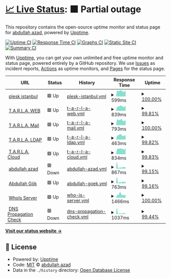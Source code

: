 # [📈 Live Status](https://hermesthecat.github.io/hermes-uptime): <!--live status--> **🟧 Partial outage**

This repository contains the open-source uptime monitor and status page for [abdullah azad](http://abdullahgok.com.tr), powered by [Upptime](https://github.com/upptime/upptime).

[![Uptime CI](https://github.com/hermesthecat/hermes-uptime/workflows/Uptime%20CI/badge.svg)](https://github.com/hermesthecat/hermes-uptime/actions?query=workflow%3A%22Uptime+CI%22)
[![Response Time CI](https://github.com/hermesthecat/hermes-uptime/workflows/Response%20Time%20CI/badge.svg)](https://github.com/hermesthecat/hermes-uptime/actions?query=workflow%3A%22Response+Time+CI%22)
[![Graphs CI](https://github.com/hermesthecat/hermes-uptime/workflows/Graphs%20CI/badge.svg)](https://github.com/hermesthecat/hermes-uptime/actions?query=workflow%3A%22Graphs+CI%22)
[![Static Site CI](https://github.com/hermesthecat/hermes-uptime/workflows/Static%20Site%20CI/badge.svg)](https://github.com/hermesthecat/hermes-uptime/actions?query=workflow%3A%22Static+Site+CI%22)
[![Summary CI](https://github.com/hermesthecat/hermes-uptime/workflows/Summary%20CI/badge.svg)](https://github.com/hermesthecat/hermes-uptime/actions?query=workflow%3A%22Summary+CI%22)

With [Upptime](https://upptime.js.org), you can get your own unlimited and free uptime monitor and status page, powered entirely by a GitHub repository. We use [Issues](https://github.com/hermesthecat/hermes-uptime/issues) as incident reports, [Actions](https://github.com/hermesthecat/hermes-uptime/actions) as uptime monitors, and [Pages](https://hermesthecat.github.io/hermes-uptime) for the status page.

<!--start: status pages-->
<!-- This summary is generated by Upptime (https://github.com/upptime/upptime) -->
<!-- Do not edit this manually, your changes will be overwritten -->
<!-- prettier-ignore -->
| URL | Status | History | Response Time | Uptime |
| --- | ------ | ------- | ------------- | ------ |
| <img alt="" src="https://favicons.githubusercontent.com/istanbul.abdullahazad.com" height="13"> [plesk istanbul](https://istanbul.abdullahazad.com) | 🟩 Up | [plesk-istanbul.yml](https://github.com/hermesthecat/hermes-uptime/commits/HEAD/history/plesk-istanbul.yml) | <details><summary><img alt="Response time graph" src="./graphs/plesk-istanbul/response-time-week.png" height="20"> 599ms</summary><br><a href="https://uptime.abdullahazad.com/history/plesk-istanbul"><img alt="Response time 507" src="https://img.shields.io/endpoint?url=https%3A%2F%2Fraw.githubusercontent.com%2Fhermesthecat%2Fhermes-uptime%2FHEAD%2Fapi%2Fplesk-istanbul%2Fresponse-time.json"></a><br><a href="https://uptime.abdullahazad.com/history/plesk-istanbul"><img alt="24-hour response time 646" src="https://img.shields.io/endpoint?url=https%3A%2F%2Fraw.githubusercontent.com%2Fhermesthecat%2Fhermes-uptime%2FHEAD%2Fapi%2Fplesk-istanbul%2Fresponse-time-day.json"></a><br><a href="https://uptime.abdullahazad.com/history/plesk-istanbul"><img alt="7-day response time 599" src="https://img.shields.io/endpoint?url=https%3A%2F%2Fraw.githubusercontent.com%2Fhermesthecat%2Fhermes-uptime%2FHEAD%2Fapi%2Fplesk-istanbul%2Fresponse-time-week.json"></a><br><a href="https://uptime.abdullahazad.com/history/plesk-istanbul"><img alt="30-day response time 564" src="https://img.shields.io/endpoint?url=https%3A%2F%2Fraw.githubusercontent.com%2Fhermesthecat%2Fhermes-uptime%2FHEAD%2Fapi%2Fplesk-istanbul%2Fresponse-time-month.json"></a><br><a href="https://uptime.abdullahazad.com/history/plesk-istanbul"><img alt="1-year response time 507" src="https://img.shields.io/endpoint?url=https%3A%2F%2Fraw.githubusercontent.com%2Fhermesthecat%2Fhermes-uptime%2FHEAD%2Fapi%2Fplesk-istanbul%2Fresponse-time-year.json"></a></details> | <details><summary><a href="https://uptime.abdullahazad.com/history/plesk-istanbul">100.00%</a></summary><a href="https://uptime.abdullahazad.com/history/plesk-istanbul"><img alt="All-time uptime 99.59%" src="https://img.shields.io/endpoint?url=https%3A%2F%2Fraw.githubusercontent.com%2Fhermesthecat%2Fhermes-uptime%2FHEAD%2Fapi%2Fplesk-istanbul%2Fuptime.json"></a><br><a href="https://uptime.abdullahazad.com/history/plesk-istanbul"><img alt="24-hour uptime 100.00%" src="https://img.shields.io/endpoint?url=https%3A%2F%2Fraw.githubusercontent.com%2Fhermesthecat%2Fhermes-uptime%2FHEAD%2Fapi%2Fplesk-istanbul%2Fuptime-day.json"></a><br><a href="https://uptime.abdullahazad.com/history/plesk-istanbul"><img alt="7-day uptime 100.00%" src="https://img.shields.io/endpoint?url=https%3A%2F%2Fraw.githubusercontent.com%2Fhermesthecat%2Fhermes-uptime%2FHEAD%2Fapi%2Fplesk-istanbul%2Fuptime-week.json"></a><br><a href="https://uptime.abdullahazad.com/history/plesk-istanbul"><img alt="30-day uptime 100.00%" src="https://img.shields.io/endpoint?url=https%3A%2F%2Fraw.githubusercontent.com%2Fhermesthecat%2Fhermes-uptime%2FHEAD%2Fapi%2Fplesk-istanbul%2Fuptime-month.json"></a><br><a href="https://uptime.abdullahazad.com/history/plesk-istanbul"><img alt="1-year uptime 99.59%" src="https://img.shields.io/endpoint?url=https%3A%2F%2Fraw.githubusercontent.com%2Fhermesthecat%2Fhermes-uptime%2FHEAD%2Fapi%2Fplesk-istanbul%2Fuptime-year.json"></a></details>
| <img alt="" src="https://favicons.githubusercontent.com/tarla.org.tr" height="13"> [T.A.R.L.A. WEB](https://tarla.org.tr) | 🟩 Up | [t-a-r-l-a-web.yml](https://github.com/hermesthecat/hermes-uptime/commits/HEAD/history/t-a-r-l-a-web.yml) | <details><summary><img alt="Response time graph" src="./graphs/t-a-r-l-a-web/response-time-week.png" height="20"> 839ms</summary><br><a href="https://uptime.abdullahazad.com/history/t-a-r-l-a-web"><img alt="Response time 1972" src="https://img.shields.io/endpoint?url=https%3A%2F%2Fraw.githubusercontent.com%2Fhermesthecat%2Fhermes-uptime%2FHEAD%2Fapi%2Ft-a-r-l-a-web%2Fresponse-time.json"></a><br><a href="https://uptime.abdullahazad.com/history/t-a-r-l-a-web"><img alt="24-hour response time 882" src="https://img.shields.io/endpoint?url=https%3A%2F%2Fraw.githubusercontent.com%2Fhermesthecat%2Fhermes-uptime%2FHEAD%2Fapi%2Ft-a-r-l-a-web%2Fresponse-time-day.json"></a><br><a href="https://uptime.abdullahazad.com/history/t-a-r-l-a-web"><img alt="7-day response time 839" src="https://img.shields.io/endpoint?url=https%3A%2F%2Fraw.githubusercontent.com%2Fhermesthecat%2Fhermes-uptime%2FHEAD%2Fapi%2Ft-a-r-l-a-web%2Fresponse-time-week.json"></a><br><a href="https://uptime.abdullahazad.com/history/t-a-r-l-a-web"><img alt="30-day response time 764" src="https://img.shields.io/endpoint?url=https%3A%2F%2Fraw.githubusercontent.com%2Fhermesthecat%2Fhermes-uptime%2FHEAD%2Fapi%2Ft-a-r-l-a-web%2Fresponse-time-month.json"></a><br><a href="https://uptime.abdullahazad.com/history/t-a-r-l-a-web"><img alt="1-year response time 2007" src="https://img.shields.io/endpoint?url=https%3A%2F%2Fraw.githubusercontent.com%2Fhermesthecat%2Fhermes-uptime%2FHEAD%2Fapi%2Ft-a-r-l-a-web%2Fresponse-time-year.json"></a></details> | <details><summary><a href="https://uptime.abdullahazad.com/history/t-a-r-l-a-web">99.81%</a></summary><a href="https://uptime.abdullahazad.com/history/t-a-r-l-a-web"><img alt="All-time uptime 99.27%" src="https://img.shields.io/endpoint?url=https%3A%2F%2Fraw.githubusercontent.com%2Fhermesthecat%2Fhermes-uptime%2FHEAD%2Fapi%2Ft-a-r-l-a-web%2Fuptime.json"></a><br><a href="https://uptime.abdullahazad.com/history/t-a-r-l-a-web"><img alt="24-hour uptime 98.70%" src="https://img.shields.io/endpoint?url=https%3A%2F%2Fraw.githubusercontent.com%2Fhermesthecat%2Fhermes-uptime%2FHEAD%2Fapi%2Ft-a-r-l-a-web%2Fuptime-day.json"></a><br><a href="https://uptime.abdullahazad.com/history/t-a-r-l-a-web"><img alt="7-day uptime 99.81%" src="https://img.shields.io/endpoint?url=https%3A%2F%2Fraw.githubusercontent.com%2Fhermesthecat%2Fhermes-uptime%2FHEAD%2Fapi%2Ft-a-r-l-a-web%2Fuptime-week.json"></a><br><a href="https://uptime.abdullahazad.com/history/t-a-r-l-a-web"><img alt="30-day uptime 99.76%" src="https://img.shields.io/endpoint?url=https%3A%2F%2Fraw.githubusercontent.com%2Fhermesthecat%2Fhermes-uptime%2FHEAD%2Fapi%2Ft-a-r-l-a-web%2Fuptime-month.json"></a><br><a href="https://uptime.abdullahazad.com/history/t-a-r-l-a-web"><img alt="1-year uptime 99.26%" src="https://img.shields.io/endpoint?url=https%3A%2F%2Fraw.githubusercontent.com%2Fhermesthecat%2Fhermes-uptime%2FHEAD%2Fapi%2Ft-a-r-l-a-web%2Fuptime-year.json"></a></details>
| <img alt="" src="https://favicons.githubusercontent.com/mail.tarla.org.tr" height="13"> [T.A.R.L.A. Mail](https://mail.tarla.org.tr) | 🟩 Up | [t-a-r-l-a-mail.yml](https://github.com/hermesthecat/hermes-uptime/commits/HEAD/history/t-a-r-l-a-mail.yml) | <details><summary><img alt="Response time graph" src="./graphs/t-a-r-l-a-mail/response-time-week.png" height="20"> 793ms</summary><br><a href="https://uptime.abdullahazad.com/history/t-a-r-l-a-mail"><img alt="Response time 549" src="https://img.shields.io/endpoint?url=https%3A%2F%2Fraw.githubusercontent.com%2Fhermesthecat%2Fhermes-uptime%2FHEAD%2Fapi%2Ft-a-r-l-a-mail%2Fresponse-time.json"></a><br><a href="https://uptime.abdullahazad.com/history/t-a-r-l-a-mail"><img alt="24-hour response time 780" src="https://img.shields.io/endpoint?url=https%3A%2F%2Fraw.githubusercontent.com%2Fhermesthecat%2Fhermes-uptime%2FHEAD%2Fapi%2Ft-a-r-l-a-mail%2Fresponse-time-day.json"></a><br><a href="https://uptime.abdullahazad.com/history/t-a-r-l-a-mail"><img alt="7-day response time 793" src="https://img.shields.io/endpoint?url=https%3A%2F%2Fraw.githubusercontent.com%2Fhermesthecat%2Fhermes-uptime%2FHEAD%2Fapi%2Ft-a-r-l-a-mail%2Fresponse-time-week.json"></a><br><a href="https://uptime.abdullahazad.com/history/t-a-r-l-a-mail"><img alt="30-day response time 725" src="https://img.shields.io/endpoint?url=https%3A%2F%2Fraw.githubusercontent.com%2Fhermesthecat%2Fhermes-uptime%2FHEAD%2Fapi%2Ft-a-r-l-a-mail%2Fresponse-time-month.json"></a><br><a href="https://uptime.abdullahazad.com/history/t-a-r-l-a-mail"><img alt="1-year response time 551" src="https://img.shields.io/endpoint?url=https%3A%2F%2Fraw.githubusercontent.com%2Fhermesthecat%2Fhermes-uptime%2FHEAD%2Fapi%2Ft-a-r-l-a-mail%2Fresponse-time-year.json"></a></details> | <details><summary><a href="https://uptime.abdullahazad.com/history/t-a-r-l-a-mail">100.00%</a></summary><a href="https://uptime.abdullahazad.com/history/t-a-r-l-a-mail"><img alt="All-time uptime 99.99%" src="https://img.shields.io/endpoint?url=https%3A%2F%2Fraw.githubusercontent.com%2Fhermesthecat%2Fhermes-uptime%2FHEAD%2Fapi%2Ft-a-r-l-a-mail%2Fuptime.json"></a><br><a href="https://uptime.abdullahazad.com/history/t-a-r-l-a-mail"><img alt="24-hour uptime 100.00%" src="https://img.shields.io/endpoint?url=https%3A%2F%2Fraw.githubusercontent.com%2Fhermesthecat%2Fhermes-uptime%2FHEAD%2Fapi%2Ft-a-r-l-a-mail%2Fuptime-day.json"></a><br><a href="https://uptime.abdullahazad.com/history/t-a-r-l-a-mail"><img alt="7-day uptime 100.00%" src="https://img.shields.io/endpoint?url=https%3A%2F%2Fraw.githubusercontent.com%2Fhermesthecat%2Fhermes-uptime%2FHEAD%2Fapi%2Ft-a-r-l-a-mail%2Fuptime-week.json"></a><br><a href="https://uptime.abdullahazad.com/history/t-a-r-l-a-mail"><img alt="30-day uptime 100.00%" src="https://img.shields.io/endpoint?url=https%3A%2F%2Fraw.githubusercontent.com%2Fhermesthecat%2Fhermes-uptime%2FHEAD%2Fapi%2Ft-a-r-l-a-mail%2Fuptime-month.json"></a><br><a href="https://uptime.abdullahazad.com/history/t-a-r-l-a-mail"><img alt="1-year uptime 99.99%" src="https://img.shields.io/endpoint?url=https%3A%2F%2Fraw.githubusercontent.com%2Fhermesthecat%2Fhermes-uptime%2FHEAD%2Fapi%2Ft-a-r-l-a-mail%2Fuptime-year.json"></a></details>
| <img alt="" src="https://favicons.githubusercontent.com/ldap.tarla.org.tr" height="13"> [T.A.R.L.A. LDAP](http://ldap.tarla.org.tr) | 🟩 Up | [t-a-r-l-a-ldap.yml](https://github.com/hermesthecat/hermes-uptime/commits/HEAD/history/t-a-r-l-a-ldap.yml) | <details><summary><img alt="Response time graph" src="./graphs/t-a-r-l-a-ldap/response-time-week.png" height="20"> 463ms</summary><br><a href="https://uptime.abdullahazad.com/history/t-a-r-l-a-ldap"><img alt="Response time 385" src="https://img.shields.io/endpoint?url=https%3A%2F%2Fraw.githubusercontent.com%2Fhermesthecat%2Fhermes-uptime%2FHEAD%2Fapi%2Ft-a-r-l-a-ldap%2Fresponse-time.json"></a><br><a href="https://uptime.abdullahazad.com/history/t-a-r-l-a-ldap"><img alt="24-hour response time 450" src="https://img.shields.io/endpoint?url=https%3A%2F%2Fraw.githubusercontent.com%2Fhermesthecat%2Fhermes-uptime%2FHEAD%2Fapi%2Ft-a-r-l-a-ldap%2Fresponse-time-day.json"></a><br><a href="https://uptime.abdullahazad.com/history/t-a-r-l-a-ldap"><img alt="7-day response time 463" src="https://img.shields.io/endpoint?url=https%3A%2F%2Fraw.githubusercontent.com%2Fhermesthecat%2Fhermes-uptime%2FHEAD%2Fapi%2Ft-a-r-l-a-ldap%2Fresponse-time-week.json"></a><br><a href="https://uptime.abdullahazad.com/history/t-a-r-l-a-ldap"><img alt="30-day response time 424" src="https://img.shields.io/endpoint?url=https%3A%2F%2Fraw.githubusercontent.com%2Fhermesthecat%2Fhermes-uptime%2FHEAD%2Fapi%2Ft-a-r-l-a-ldap%2Fresponse-time-month.json"></a><br><a href="https://uptime.abdullahazad.com/history/t-a-r-l-a-ldap"><img alt="1-year response time 385" src="https://img.shields.io/endpoint?url=https%3A%2F%2Fraw.githubusercontent.com%2Fhermesthecat%2Fhermes-uptime%2FHEAD%2Fapi%2Ft-a-r-l-a-ldap%2Fresponse-time-year.json"></a></details> | <details><summary><a href="https://uptime.abdullahazad.com/history/t-a-r-l-a-ldap">99.82%</a></summary><a href="https://uptime.abdullahazad.com/history/t-a-r-l-a-ldap"><img alt="All-time uptime 99.25%" src="https://img.shields.io/endpoint?url=https%3A%2F%2Fraw.githubusercontent.com%2Fhermesthecat%2Fhermes-uptime%2FHEAD%2Fapi%2Ft-a-r-l-a-ldap%2Fuptime.json"></a><br><a href="https://uptime.abdullahazad.com/history/t-a-r-l-a-ldap"><img alt="24-hour uptime 98.76%" src="https://img.shields.io/endpoint?url=https%3A%2F%2Fraw.githubusercontent.com%2Fhermesthecat%2Fhermes-uptime%2FHEAD%2Fapi%2Ft-a-r-l-a-ldap%2Fuptime-day.json"></a><br><a href="https://uptime.abdullahazad.com/history/t-a-r-l-a-ldap"><img alt="7-day uptime 99.82%" src="https://img.shields.io/endpoint?url=https%3A%2F%2Fraw.githubusercontent.com%2Fhermesthecat%2Fhermes-uptime%2FHEAD%2Fapi%2Ft-a-r-l-a-ldap%2Fuptime-week.json"></a><br><a href="https://uptime.abdullahazad.com/history/t-a-r-l-a-ldap"><img alt="30-day uptime 99.96%" src="https://img.shields.io/endpoint?url=https%3A%2F%2Fraw.githubusercontent.com%2Fhermesthecat%2Fhermes-uptime%2FHEAD%2Fapi%2Ft-a-r-l-a-ldap%2Fuptime-month.json"></a><br><a href="https://uptime.abdullahazad.com/history/t-a-r-l-a-ldap"><img alt="1-year uptime 99.24%" src="https://img.shields.io/endpoint?url=https%3A%2F%2Fraw.githubusercontent.com%2Fhermesthecat%2Fhermes-uptime%2FHEAD%2Fapi%2Ft-a-r-l-a-ldap%2Fuptime-year.json"></a></details>
| <img alt="" src="https://favicons.githubusercontent.com/cloud.tarla.org.tr" height="13"> [T.A.R.L.A. Cloud](https://cloud.tarla.org.tr) | 🟩 Up | [t-a-r-l-a-cloud.yml](https://github.com/hermesthecat/hermes-uptime/commits/HEAD/history/t-a-r-l-a-cloud.yml) | <details><summary><img alt="Response time graph" src="./graphs/t-a-r-l-a-cloud/response-time-week.png" height="20"> 834ms</summary><br><a href="https://uptime.abdullahazad.com/history/t-a-r-l-a-cloud"><img alt="Response time 694" src="https://img.shields.io/endpoint?url=https%3A%2F%2Fraw.githubusercontent.com%2Fhermesthecat%2Fhermes-uptime%2FHEAD%2Fapi%2Ft-a-r-l-a-cloud%2Fresponse-time.json"></a><br><a href="https://uptime.abdullahazad.com/history/t-a-r-l-a-cloud"><img alt="24-hour response time 837" src="https://img.shields.io/endpoint?url=https%3A%2F%2Fraw.githubusercontent.com%2Fhermesthecat%2Fhermes-uptime%2FHEAD%2Fapi%2Ft-a-r-l-a-cloud%2Fresponse-time-day.json"></a><br><a href="https://uptime.abdullahazad.com/history/t-a-r-l-a-cloud"><img alt="7-day response time 834" src="https://img.shields.io/endpoint?url=https%3A%2F%2Fraw.githubusercontent.com%2Fhermesthecat%2Fhermes-uptime%2FHEAD%2Fapi%2Ft-a-r-l-a-cloud%2Fresponse-time-week.json"></a><br><a href="https://uptime.abdullahazad.com/history/t-a-r-l-a-cloud"><img alt="30-day response time 771" src="https://img.shields.io/endpoint?url=https%3A%2F%2Fraw.githubusercontent.com%2Fhermesthecat%2Fhermes-uptime%2FHEAD%2Fapi%2Ft-a-r-l-a-cloud%2Fresponse-time-month.json"></a><br><a href="https://uptime.abdullahazad.com/history/t-a-r-l-a-cloud"><img alt="1-year response time 694" src="https://img.shields.io/endpoint?url=https%3A%2F%2Fraw.githubusercontent.com%2Fhermesthecat%2Fhermes-uptime%2FHEAD%2Fapi%2Ft-a-r-l-a-cloud%2Fresponse-time-year.json"></a></details> | <details><summary><a href="https://uptime.abdullahazad.com/history/t-a-r-l-a-cloud">99.83%</a></summary><a href="https://uptime.abdullahazad.com/history/t-a-r-l-a-cloud"><img alt="All-time uptime 95.67%" src="https://img.shields.io/endpoint?url=https%3A%2F%2Fraw.githubusercontent.com%2Fhermesthecat%2Fhermes-uptime%2FHEAD%2Fapi%2Ft-a-r-l-a-cloud%2Fuptime.json"></a><br><a href="https://uptime.abdullahazad.com/history/t-a-r-l-a-cloud"><img alt="24-hour uptime 98.79%" src="https://img.shields.io/endpoint?url=https%3A%2F%2Fraw.githubusercontent.com%2Fhermesthecat%2Fhermes-uptime%2FHEAD%2Fapi%2Ft-a-r-l-a-cloud%2Fuptime-day.json"></a><br><a href="https://uptime.abdullahazad.com/history/t-a-r-l-a-cloud"><img alt="7-day uptime 99.83%" src="https://img.shields.io/endpoint?url=https%3A%2F%2Fraw.githubusercontent.com%2Fhermesthecat%2Fhermes-uptime%2FHEAD%2Fapi%2Ft-a-r-l-a-cloud%2Fuptime-week.json"></a><br><a href="https://uptime.abdullahazad.com/history/t-a-r-l-a-cloud"><img alt="30-day uptime 99.96%" src="https://img.shields.io/endpoint?url=https%3A%2F%2Fraw.githubusercontent.com%2Fhermesthecat%2Fhermes-uptime%2FHEAD%2Fapi%2Ft-a-r-l-a-cloud%2Fuptime-month.json"></a><br><a href="https://uptime.abdullahazad.com/history/t-a-r-l-a-cloud"><img alt="1-year uptime 95.59%" src="https://img.shields.io/endpoint?url=https%3A%2F%2Fraw.githubusercontent.com%2Fhermesthecat%2Fhermes-uptime%2FHEAD%2Fapi%2Ft-a-r-l-a-cloud%2Fuptime-year.json"></a></details>
| <img alt="" src="https://favicons.githubusercontent.com/abdullahazad.com" height="13"> [abdullah azad](https://abdullahazad.com) | 🟥 Down | [abdullah-azad.yml](https://github.com/hermesthecat/hermes-uptime/commits/HEAD/history/abdullah-azad.yml) | <details><summary><img alt="Response time graph" src="./graphs/abdullah-azad/response-time-week.png" height="20"> 867ms</summary><br><a href="https://uptime.abdullahazad.com/history/abdullah-azad"><img alt="Response time 1027" src="https://img.shields.io/endpoint?url=https%3A%2F%2Fraw.githubusercontent.com%2Fhermesthecat%2Fhermes-uptime%2FHEAD%2Fapi%2Fabdullah-azad%2Fresponse-time.json"></a><br><a href="https://uptime.abdullahazad.com/history/abdullah-azad"><img alt="24-hour response time 775" src="https://img.shields.io/endpoint?url=https%3A%2F%2Fraw.githubusercontent.com%2Fhermesthecat%2Fhermes-uptime%2FHEAD%2Fapi%2Fabdullah-azad%2Fresponse-time-day.json"></a><br><a href="https://uptime.abdullahazad.com/history/abdullah-azad"><img alt="7-day response time 867" src="https://img.shields.io/endpoint?url=https%3A%2F%2Fraw.githubusercontent.com%2Fhermesthecat%2Fhermes-uptime%2FHEAD%2Fapi%2Fabdullah-azad%2Fresponse-time-week.json"></a><br><a href="https://uptime.abdullahazad.com/history/abdullah-azad"><img alt="30-day response time 1324" src="https://img.shields.io/endpoint?url=https%3A%2F%2Fraw.githubusercontent.com%2Fhermesthecat%2Fhermes-uptime%2FHEAD%2Fapi%2Fabdullah-azad%2Fresponse-time-month.json"></a><br><a href="https://uptime.abdullahazad.com/history/abdullah-azad"><img alt="1-year response time 1027" src="https://img.shields.io/endpoint?url=https%3A%2F%2Fraw.githubusercontent.com%2Fhermesthecat%2Fhermes-uptime%2FHEAD%2Fapi%2Fabdullah-azad%2Fresponse-time-year.json"></a></details> | <details><summary><a href="https://uptime.abdullahazad.com/history/abdullah-azad">99.15%</a></summary><a href="https://uptime.abdullahazad.com/history/abdullah-azad"><img alt="All-time uptime 92.35%" src="https://img.shields.io/endpoint?url=https%3A%2F%2Fraw.githubusercontent.com%2Fhermesthecat%2Fhermes-uptime%2FHEAD%2Fapi%2Fabdullah-azad%2Fuptime.json"></a><br><a href="https://uptime.abdullahazad.com/history/abdullah-azad"><img alt="24-hour uptime 96.81%" src="https://img.shields.io/endpoint?url=https%3A%2F%2Fraw.githubusercontent.com%2Fhermesthecat%2Fhermes-uptime%2FHEAD%2Fapi%2Fabdullah-azad%2Fuptime-day.json"></a><br><a href="https://uptime.abdullahazad.com/history/abdullah-azad"><img alt="7-day uptime 99.15%" src="https://img.shields.io/endpoint?url=https%3A%2F%2Fraw.githubusercontent.com%2Fhermesthecat%2Fhermes-uptime%2FHEAD%2Fapi%2Fabdullah-azad%2Fuptime-week.json"></a><br><a href="https://uptime.abdullahazad.com/history/abdullah-azad"><img alt="30-day uptime 82.59%" src="https://img.shields.io/endpoint?url=https%3A%2F%2Fraw.githubusercontent.com%2Fhermesthecat%2Fhermes-uptime%2FHEAD%2Fapi%2Fabdullah-azad%2Fuptime-month.json"></a><br><a href="https://uptime.abdullahazad.com/history/abdullah-azad"><img alt="1-year uptime 92.35%" src="https://img.shields.io/endpoint?url=https%3A%2F%2Fraw.githubusercontent.com%2Fhermesthecat%2Fhermes-uptime%2FHEAD%2Fapi%2Fabdullah-azad%2Fuptime-year.json"></a></details>
| <img alt="" src="https://favicons.githubusercontent.com/null" height="13"> [Abdullah Gök](https:/abdullahgok.com.tr) | 🟩 Up | [abdullah-goek.yml](https://github.com/hermesthecat/hermes-uptime/commits/HEAD/history/abdullah-goek.yml) | <details><summary><img alt="Response time graph" src="./graphs/abdullah-goek/response-time-week.png" height="20"> 763ms</summary><br><a href="https://uptime.abdullahazad.com/history/abdullah-goek"><img alt="Response time 865" src="https://img.shields.io/endpoint?url=https%3A%2F%2Fraw.githubusercontent.com%2Fhermesthecat%2Fhermes-uptime%2FHEAD%2Fapi%2Fabdullah-goek%2Fresponse-time.json"></a><br><a href="https://uptime.abdullahazad.com/history/abdullah-goek"><img alt="24-hour response time 688" src="https://img.shields.io/endpoint?url=https%3A%2F%2Fraw.githubusercontent.com%2Fhermesthecat%2Fhermes-uptime%2FHEAD%2Fapi%2Fabdullah-goek%2Fresponse-time-day.json"></a><br><a href="https://uptime.abdullahazad.com/history/abdullah-goek"><img alt="7-day response time 763" src="https://img.shields.io/endpoint?url=https%3A%2F%2Fraw.githubusercontent.com%2Fhermesthecat%2Fhermes-uptime%2FHEAD%2Fapi%2Fabdullah-goek%2Fresponse-time-week.json"></a><br><a href="https://uptime.abdullahazad.com/history/abdullah-goek"><img alt="30-day response time 912" src="https://img.shields.io/endpoint?url=https%3A%2F%2Fraw.githubusercontent.com%2Fhermesthecat%2Fhermes-uptime%2FHEAD%2Fapi%2Fabdullah-goek%2Fresponse-time-month.json"></a><br><a href="https://uptime.abdullahazad.com/history/abdullah-goek"><img alt="1-year response time 865" src="https://img.shields.io/endpoint?url=https%3A%2F%2Fraw.githubusercontent.com%2Fhermesthecat%2Fhermes-uptime%2FHEAD%2Fapi%2Fabdullah-goek%2Fresponse-time-year.json"></a></details> | <details><summary><a href="https://uptime.abdullahazad.com/history/abdullah-goek">99.16%</a></summary><a href="https://uptime.abdullahazad.com/history/abdullah-goek"><img alt="All-time uptime 92.35%" src="https://img.shields.io/endpoint?url=https%3A%2F%2Fraw.githubusercontent.com%2Fhermesthecat%2Fhermes-uptime%2FHEAD%2Fapi%2Fabdullah-goek%2Fuptime.json"></a><br><a href="https://uptime.abdullahazad.com/history/abdullah-goek"><img alt="24-hour uptime 96.89%" src="https://img.shields.io/endpoint?url=https%3A%2F%2Fraw.githubusercontent.com%2Fhermesthecat%2Fhermes-uptime%2FHEAD%2Fapi%2Fabdullah-goek%2Fuptime-day.json"></a><br><a href="https://uptime.abdullahazad.com/history/abdullah-goek"><img alt="7-day uptime 99.16%" src="https://img.shields.io/endpoint?url=https%3A%2F%2Fraw.githubusercontent.com%2Fhermesthecat%2Fhermes-uptime%2FHEAD%2Fapi%2Fabdullah-goek%2Fuptime-week.json"></a><br><a href="https://uptime.abdullahazad.com/history/abdullah-goek"><img alt="30-day uptime 82.60%" src="https://img.shields.io/endpoint?url=https%3A%2F%2Fraw.githubusercontent.com%2Fhermesthecat%2Fhermes-uptime%2FHEAD%2Fapi%2Fabdullah-goek%2Fuptime-month.json"></a><br><a href="https://uptime.abdullahazad.com/history/abdullah-goek"><img alt="1-year uptime 92.35%" src="https://img.shields.io/endpoint?url=https%3A%2F%2Fraw.githubusercontent.com%2Fhermesthecat%2Fhermes-uptime%2FHEAD%2Fapi%2Fabdullah-goek%2Fuptime-year.json"></a></details>
| <img alt="" src="https://favicons.githubusercontent.com/whois.abdullahazad.com" height="13"> [WhoIs Server](https://whois.abdullahazad.com) | 🟩 Up | [who-is-server.yml](https://github.com/hermesthecat/hermes-uptime/commits/HEAD/history/who-is-server.yml) | <details><summary><img alt="Response time graph" src="./graphs/who-is-server/response-time-week.png" height="20"> 1466ms</summary><br><a href="https://uptime.abdullahazad.com/history/who-is-server"><img alt="Response time 822" src="https://img.shields.io/endpoint?url=https%3A%2F%2Fraw.githubusercontent.com%2Fhermesthecat%2Fhermes-uptime%2FHEAD%2Fapi%2Fwho-is-server%2Fresponse-time.json"></a><br><a href="https://uptime.abdullahazad.com/history/who-is-server"><img alt="24-hour response time 1246" src="https://img.shields.io/endpoint?url=https%3A%2F%2Fraw.githubusercontent.com%2Fhermesthecat%2Fhermes-uptime%2FHEAD%2Fapi%2Fwho-is-server%2Fresponse-time-day.json"></a><br><a href="https://uptime.abdullahazad.com/history/who-is-server"><img alt="7-day response time 1466" src="https://img.shields.io/endpoint?url=https%3A%2F%2Fraw.githubusercontent.com%2Fhermesthecat%2Fhermes-uptime%2FHEAD%2Fapi%2Fwho-is-server%2Fresponse-time-week.json"></a><br><a href="https://uptime.abdullahazad.com/history/who-is-server"><img alt="30-day response time 1238" src="https://img.shields.io/endpoint?url=https%3A%2F%2Fraw.githubusercontent.com%2Fhermesthecat%2Fhermes-uptime%2FHEAD%2Fapi%2Fwho-is-server%2Fresponse-time-month.json"></a><br><a href="https://uptime.abdullahazad.com/history/who-is-server"><img alt="1-year response time 857" src="https://img.shields.io/endpoint?url=https%3A%2F%2Fraw.githubusercontent.com%2Fhermesthecat%2Fhermes-uptime%2FHEAD%2Fapi%2Fwho-is-server%2Fresponse-time-year.json"></a></details> | <details><summary><a href="https://uptime.abdullahazad.com/history/who-is-server">100.00%</a></summary><a href="https://uptime.abdullahazad.com/history/who-is-server"><img alt="All-time uptime 97.49%" src="https://img.shields.io/endpoint?url=https%3A%2F%2Fraw.githubusercontent.com%2Fhermesthecat%2Fhermes-uptime%2FHEAD%2Fapi%2Fwho-is-server%2Fuptime.json"></a><br><a href="https://uptime.abdullahazad.com/history/who-is-server"><img alt="24-hour uptime 100.00%" src="https://img.shields.io/endpoint?url=https%3A%2F%2Fraw.githubusercontent.com%2Fhermesthecat%2Fhermes-uptime%2FHEAD%2Fapi%2Fwho-is-server%2Fuptime-day.json"></a><br><a href="https://uptime.abdullahazad.com/history/who-is-server"><img alt="7-day uptime 100.00%" src="https://img.shields.io/endpoint?url=https%3A%2F%2Fraw.githubusercontent.com%2Fhermesthecat%2Fhermes-uptime%2FHEAD%2Fapi%2Fwho-is-server%2Fuptime-week.json"></a><br><a href="https://uptime.abdullahazad.com/history/who-is-server"><img alt="30-day uptime 100.00%" src="https://img.shields.io/endpoint?url=https%3A%2F%2Fraw.githubusercontent.com%2Fhermesthecat%2Fhermes-uptime%2FHEAD%2Fapi%2Fwho-is-server%2Fuptime-month.json"></a><br><a href="https://uptime.abdullahazad.com/history/who-is-server"><img alt="1-year uptime 97.26%" src="https://img.shields.io/endpoint?url=https%3A%2F%2Fraw.githubusercontent.com%2Fhermesthecat%2Fhermes-uptime%2FHEAD%2Fapi%2Fwho-is-server%2Fuptime-year.json"></a></details>
| <img alt="" src="https://favicons.githubusercontent.com/dnscheck.name.tr" height="13"> [DNS Propagation Check](https://dnscheck.name.tr/) | 🟥 Down | [dns-propagation-check.yml](https://github.com/hermesthecat/hermes-uptime/commits/HEAD/history/dns-propagation-check.yml) | <details><summary><img alt="Response time graph" src="./graphs/dns-propagation-check/response-time-week.png" height="20"> 1037ms</summary><br><a href="https://uptime.abdullahazad.com/history/dns-propagation-check"><img alt="Response time 856" src="https://img.shields.io/endpoint?url=https%3A%2F%2Fraw.githubusercontent.com%2Fhermesthecat%2Fhermes-uptime%2FHEAD%2Fapi%2Fdns-propagation-check%2Fresponse-time.json"></a><br><a href="https://uptime.abdullahazad.com/history/dns-propagation-check"><img alt="24-hour response time 769" src="https://img.shields.io/endpoint?url=https%3A%2F%2Fraw.githubusercontent.com%2Fhermesthecat%2Fhermes-uptime%2FHEAD%2Fapi%2Fdns-propagation-check%2Fresponse-time-day.json"></a><br><a href="https://uptime.abdullahazad.com/history/dns-propagation-check"><img alt="7-day response time 1037" src="https://img.shields.io/endpoint?url=https%3A%2F%2Fraw.githubusercontent.com%2Fhermesthecat%2Fhermes-uptime%2FHEAD%2Fapi%2Fdns-propagation-check%2Fresponse-time-week.json"></a><br><a href="https://uptime.abdullahazad.com/history/dns-propagation-check"><img alt="30-day response time 945" src="https://img.shields.io/endpoint?url=https%3A%2F%2Fraw.githubusercontent.com%2Fhermesthecat%2Fhermes-uptime%2FHEAD%2Fapi%2Fdns-propagation-check%2Fresponse-time-month.json"></a><br><a href="https://uptime.abdullahazad.com/history/dns-propagation-check"><img alt="1-year response time 856" src="https://img.shields.io/endpoint?url=https%3A%2F%2Fraw.githubusercontent.com%2Fhermesthecat%2Fhermes-uptime%2FHEAD%2Fapi%2Fdns-propagation-check%2Fresponse-time-year.json"></a></details> | <details><summary><a href="https://uptime.abdullahazad.com/history/dns-propagation-check">99.44%</a></summary><a href="https://uptime.abdullahazad.com/history/dns-propagation-check"><img alt="All-time uptime 93.00%" src="https://img.shields.io/endpoint?url=https%3A%2F%2Fraw.githubusercontent.com%2Fhermesthecat%2Fhermes-uptime%2FHEAD%2Fapi%2Fdns-propagation-check%2Fuptime.json"></a><br><a href="https://uptime.abdullahazad.com/history/dns-propagation-check"><img alt="24-hour uptime 98.82%" src="https://img.shields.io/endpoint?url=https%3A%2F%2Fraw.githubusercontent.com%2Fhermesthecat%2Fhermes-uptime%2FHEAD%2Fapi%2Fdns-propagation-check%2Fuptime-day.json"></a><br><a href="https://uptime.abdullahazad.com/history/dns-propagation-check"><img alt="7-day uptime 99.44%" src="https://img.shields.io/endpoint?url=https%3A%2F%2Fraw.githubusercontent.com%2Fhermesthecat%2Fhermes-uptime%2FHEAD%2Fapi%2Fdns-propagation-check%2Fuptime-week.json"></a><br><a href="https://uptime.abdullahazad.com/history/dns-propagation-check"><img alt="30-day uptime 82.60%" src="https://img.shields.io/endpoint?url=https%3A%2F%2Fraw.githubusercontent.com%2Fhermesthecat%2Fhermes-uptime%2FHEAD%2Fapi%2Fdns-propagation-check%2Fuptime-month.json"></a><br><a href="https://uptime.abdullahazad.com/history/dns-propagation-check"><img alt="1-year uptime 93.00%" src="https://img.shields.io/endpoint?url=https%3A%2F%2Fraw.githubusercontent.com%2Fhermesthecat%2Fhermes-uptime%2FHEAD%2Fapi%2Fdns-propagation-check%2Fuptime-year.json"></a></details>

<!--end: status pages-->

[**Visit our status website →**](https://hermesthecat.github.io/hermes-uptime)

## 📄 License

- Powered by: [Upptime](https://github.com/upptime/upptime)
- Code: [MIT](./LICENSE) © [abdullah azad](http://abdullahgok.com.tr)
- Data in the `./history` directory: [Open Database License](https://opendatacommons.org/licenses/odbl/1-0/)
